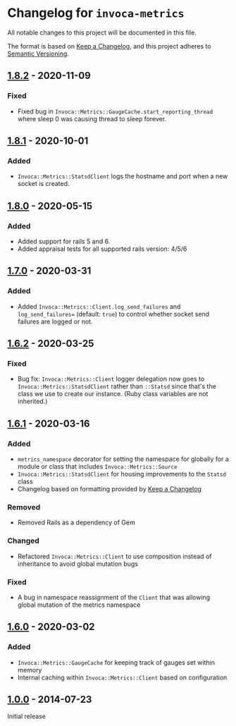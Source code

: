 # Changelog for `invoca-metrics`
All notable changes to this project will be documented in this file.

The format is based on [Keep a Changelog](https://keepachangelog.com/en/1.0.0/),
and this project adheres to [Semantic Versioning](https://semver.org/spec/v2.0.0.html).

## [1.8.2] - 2020-11-09
### Fixed
- Fixed bug in `Invoca::Metrics::GaugeCache.start_reporting_thread` where sleep 0 was causing thread to sleep forever.   

## [1.8.1] - 2020-10-01
### Added
- `Invoca::Metrics::StatsdClient` logs the hostname and port when a new socket is created.

## [1.8.0] - 2020-05-15
### Added
- Added support for rails 5 and 6.
- Added appraisal tests for all supported rails version: 4/5/6

## [1.7.0] - 2020-03-31
### Added
- Added `Invoca::Metrics::Client.log_send_failures` and `log_send_failures=` (default: `true`) to control whether socket send failures are logged or not.

## [1.6.2] - 2020-03-25
### Fixed
- Bug fix: `Invoca::Metrics::Client` logger delegation now goes to `Invoca::Metrics::StatsdClient` rather than `::Statsd`
  since that's the class we use to create our instance.
  (Ruby class variables are not inherited.)

## [1.6.1] - 2020-03-16
### Added
- `metrics_namespace` decorator for setting the namespace for globally for a module or class that includes `Invoca::Metrics::Source`
- `Invoca::Metrics::StatsdClient` for housing improvements to the `Statsd` class
- Changelog based on formatting provided by [Keep a Changelog](https://keepachangelog.com/en/1.0.0/)

### Removed
- Removed Rails as a dependency of Gem

### Changed
- Refactored `Invoca::Metrics::Client` to use composition instead of inheritance to avoid global mutation bugs

### Fixed
- A bug in namespace reassignment of the `Client` that was allowing global mutation of the metrics namespace

## [1.6.0] - 2020-03-02
### Added
- `Invoca::Metrics::GaugeCache` for keeping track of gauges set within memory
- Internal caching within `Invoca::Metrics::Client` based on configuration

## [1.0.0] - 2014-07-23
Initial release
<!-- TODO: Backfill the contents of the initial release -->


[1.8.2]: https://github.com/Invoca/invoca-metrics/compare/v1.8.1...v1.8.2
[1.8.1]: https://github.com/Invoca/invoca-metrics/compare/v1.8.0...v1.8.1
[1.8.0]: https://github.com/Invoca/invoca-metrics/compare/v1.7.0...v1.8.0
[1.7.0]: https://github.com/Invoca/invoca-metrics/compare/v1.6.2...v1.7.0
[1.6.2]: https://github.com/Invoca/invoca-metrics/compare/v1.6.1...v1.6.2
[1.6.1]: https://github.com/Invoca/invoca-metrics/compare/v1.6.0...v1.6.1
[1.6.0]: https://github.com/Invoca/invoca-metrics/compare/v1.5.0...v1.6.0
[1.5.0]: https://github.com/Invoca/invoca-metrics/compare/v1.0.5...v1.5.0
[1.0.5]: https://github.com/Invoca/invoca-metrics/compare/v1.0.4...v1.0.5
[1.0.4]: https://github.com/Invoca/invoca-metrics/compare/v1.0.3...v1.0.4
[1.0.3]: https://github.com/Invoca/invoca-metrics/compare/v1.0.2...v1.0.3
[1.0.2]: https://github.com/Invoca/invoca-metrics/compare/v1.0.1...v1.0.2
[1.0.1]: https://github.com/Invoca/invoca-metrics/compare/v1.0.0...v1.0.1
[1.0.0]: https://github.com/Invoca/invoca-metrics/releases/tag/v1.0.0
